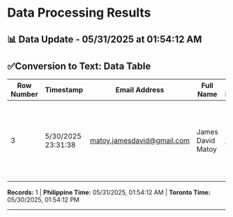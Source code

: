 # Data Processing Results

## 📊 Data Update - 05/31/2025 at 01:54:12 AM

## ✅Conversion to Text: Data Table

| Row Number | Timestamp | Email Address | Full Name | Upload Documents | File Name | Text File | Recent Date |
| --- | --- | --- | --- | --- | --- | --- | --- |
| 3 | 5/30/2025 23:31:38 | matoy.jamesdavid@gmail.com | James David Matoy | [Link](https://drive.google.com/open?id=1tDSr19rQEVU-8rKCNxUpUVmHN1yV0HP8) | AI Automation Engineer - James David Matoy - James David Matoy.pdf | [Link](https://drive.google.com/file/d/1QNlyc3Nlp-Q9d24W4kj_wZ5TyYHLjr8b/view?usp=drivesdk) | Recent Date |



**Records:** 1 | **Philippine Time:** 05/31/2025, 01:54:12 AM | **Toronto Time:** 05/30/2025, 01:54:12 PM

---

